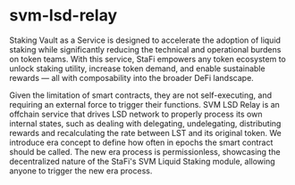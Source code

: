 # svm-lsd-relay

Staking Vault as a Service is designed to accelerate the adoption of liquid staking while significantly reducing the technical and operational burdens on token teams. With this service, StaFi empowers any token ecosystem to unlock staking utility, increase token demand, and enable sustainable rewards — all with composability into the broader DeFi landscape.

Given the limitation of smart contracts, they are not self-executing, and requiring an external force to trigger their functions. SVM LSD Relay is an offchain service that drives LSD network to properly process its own internal states, such as dealing with delegating, undelegating, distributing rewards and recalculating the rate between LST and its original token. We introduce era concept to define how often in epochs the smart contract should be called. The new era process is permissionless, showcasing the decentralized nature of the StaFi's SVM Liquid Staking module, allowing anyone to trigger the new era process.
